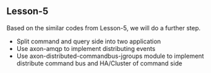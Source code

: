 Lesson-5
---
Based on the similar codes from Lesson-5, we will do a further step.
- Split command and query side into two application
- Use axon-amqp to implement distributing events
- Use axon-distributed-commandbus-jgroups module to implement distribute command bus and HA/Cluster of command side